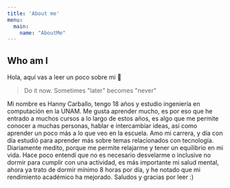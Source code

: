 ```yaml
---
title: 'About me'
menu:
  main:
    name: "AboutMe"
---
```


## Who am I

Hola, aquí vas a leer un poco sobre mi 🤩

> Do it now.
> Sometimes "later"
> becomes "never"


Mi nombre es Hanny Carballo, tengo 18 años y estudio ingeniería en computación en la UNAM. Me gusta aprender mucho, es por eso que he entrado a muchos cursos a lo largo de estos años, es algo que me permite conocer a muchas personas, hablar e intercambiar ideas, así como aprender un poco más a lo que veo en la escuela. Amo mi carrera, y día con día estudió para aprender más sobre temas relacionados con tecnología. Diariamente medito, porque me permite relajarme y tener un equilibrio en mi vida. Hace poco entendí que no es necesario desvelarme o inclusive no dormir para cumplir con una actividad, es más importante mi salud mental, ahora ya trato de dormir mínimo 8 horas por día, y he notado que mi rendimiento académico ha mejorado. Saludos y gracias por leer :)
